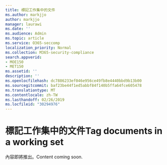 ```yaml
---
title: 標記工作集中的文件
ms.author: markjjo
author: markjjo
manager: laurawi
ms.date: ''
ms.audience: Admin
ms.topic: article
ms.service: O365-seccomp
localization_priority: Normal
ms.collection: M365-security-compliance
search.appverid:
- MOE150
- MET150
ms.assetid: ''
description: ''
ms.openlocfilehash: dc7886233ef046e956ce49fb8e4440bbd9b13b00
ms.sourcegitcommit: baf23be44f1ed5abbf84f140b5ffa64fce605478
ms.translationtype: MT
ms.contentlocale: zh-TW
ms.lasthandoff: 02/26/2019
ms.locfileid: "30294976"
---
```

# <a name="tag-documents-in-a-working-set"></a><span data-ttu-id="08e7c-102">標記工作集中的文件</span><span class="sxs-lookup"><span data-stu-id="08e7c-102">Tag documents in a working set</span></span>

<span data-ttu-id="08e7c-103">內容即將推出。</span><span class="sxs-lookup"><span data-stu-id="08e7c-103">Content coming soon.</span></span>